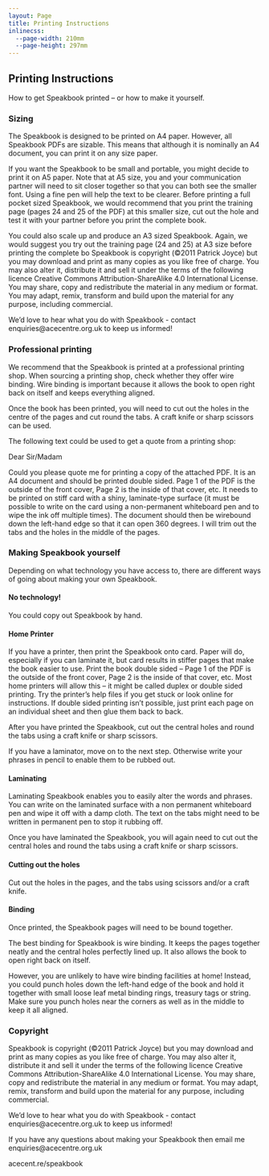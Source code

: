 ```yaml
---
layout: Page
title: Printing Instructions
inlinecss:
  --page-width: 210mm
  --page-height: 297mm
---
```

<div class="page">
  <div class="flex-v items-align-center">
    <SpeakBookTextFourColorBkg class="speakbook-title fsize-12 p-1 bold text-center" text="SPEAKBOOK"></SpeakBookTextFourColorBkg>
  </div>
  <h2>Printing Instructions</h2>
  <p>How to get Speakbook printed – or how to make it yourself.</p>
  <h3>Sizing</h3>
  <p>The Speakbook is designed to be printed on A4 paper.  However, all Speakbook PDFs are sizable.  This means that although it is nominally an A4 document, you can print it on any size paper. </p>
  <p>If you want the Speakbook to be small and portable, you might decide to print it on A5 paper.  Note that at A5 size, you and your communication partner will need to sit closer together so that you can both see the smaller font.  Using a fine pen will help the text to be clearer.  Before printing a full pocket sized Speakbook, we would recommend that you print the training page (pages 24 and 25 of the PDF) at this smaller size, cut out the hole and test it with your partner before you print the complete book.</p>
  <p>You could also scale up and produce an A3 sized Speakbook.  Again, we would suggest you try out the training page (24 and 25) at A3 size before printing the complete bo Speakbook is copyright (©2011 Patrick Joyce) but you may download and print as many copies as you like free of charge. You may also alter it, distribute it and sell it under the terms of the following licence Creative Commons Attribution-ShareAlike 4.0 International License.  You may share, copy and redistribute the material in any medium or format.  You may adapt, remix, transform and build upon the material for any purpose, including commercial.</p>
<p>We’d love to hear what you do with Speakbook - contact enquiries@acecentre.org.uk to keep us informed!
</p>
  <h3>Professional printing</h3>
  <p>We recommend that the Speakbook is printed at a professional printing shop.  When sourcing a printing shop, check whether they offer wire binding.  Wire binding is important because it allows the book to open right back on itself and keeps everything aligned.</p>
<p>Once the book has been printed, you will need to cut out the holes in the centre of the pages and cut round the tabs.  A craft knife or sharp scissors can be used.</p>
<p>The following text could be used to get a quote from a printing shop:
</p>
  <div class="my-3"></div>
  <p>Dear Sir/Madam</p>
  <p>Could you please quote me for printing a copy of the attached PDF.  It is an A4 document and should be printed double sided.  Page 1 of the PDF is the outside of the front cover, Page 2 is the inside of that cover, etc.  It needs to be printed on stiff card with a shiny, laminate-type surface (it must be possible to write on the card using a non-permanent whiteboard pen and to wipe the ink off multiple times).  The document should then be wirebound down the left-hand edge so that it can open 360 degrees.  I will trim out the tabs and the holes in the middle of the pages.</p>
</div>
<div class="page">
  <h3>Making Speakbook yourself</h3>
  <p>Depending on what technology you have access to, there are different ways of going about making your own Speakbook.</p>
  <h4>No technology!</h4>
  <p>You could copy out Speakbook by hand.</p>
  <h4>Home Printer</h4>
  <p>If you have a printer, then print the Speakbook onto card.  Paper will do, especially if you can laminate it, but card results in stiffer pages that make the book easier to use.  Print the book double sided – Page 1 of the PDF is the outside of the front cover, Page 2 is the inside of that cover, etc.  Most home printers will allow this – it might be called duplex or double sided printing.  Try the printer’s help files if you get stuck or look online for instructions.  If double sided printing isn’t possible, just print each page on an individual sheet and then glue them back to back.

After you have printed the Speakbook, cut out the central holes and round the tabs using a craft knife or sharp scissors.

If you have a laminator, move on to the next step.  Otherwise write your phrases in pencil to enable them to be rubbed out.  
</p>
  <h4>Laminating</h4>
  <p>Laminating Speakbook enables you to easily alter the words and phrases.  You can write on the laminated surface with a non permanent whiteboard pen and wipe it off with a damp cloth.  The text on the tabs might need to be written in permanent pen to stop it rubbing off.  

Once you have laminated the Speakbook, you will again need to cut out the central holes and round the tabs using a craft knife or sharp scissors.
</p>
  <h4>Cutting out the holes</h4>
  <p>Cut out the holes in the pages, and the tabs using scissors and/or a craft knife.</p>
  <h4>Binding</h4>
  <p>Once printed, the Speakbook pages will need to be bound together.  

The best binding for Speakbook is wire binding.  It keeps the pages together neatly and the central holes perfectly lined up.  It also allows the book to open right back on itself.

However, you are unlikely to have wire binding facilities at home!  Instead, you could punch holes down the left-hand edge of the book and hold it together with small loose leaf metal binding rings, treasury tags or string.  Make sure you punch holes near the corners as well as in the middle to keep it all aligned.
</p>
<h3>Copyright</h3>
<p>Speakbook is copyright (©2011 Patrick Joyce) but you may download and print as many copies as you like free of charge. You may also alter it, distribute it and sell it under the terms of the following licence Creative Commons Attribution-ShareAlike 4.0 International License.  You may share, copy and redistribute the material in any medium or format.  You may adapt, remix, transform and build upon the material for any purpose, including commercial.</p>
<p>We’d love to hear what you do with Speakbook - contact enquiries@acecentre.org.uk to keep us informed!</p>
</div>
<div class="page">
  <p class="fsize-8 bold">If you have any questions about making your Speakbook then email me enquiries@acecentre.org.uk</p>
  <p class="fsize-9 bold text-center">acecent.re/speakbook</p>
</div>

